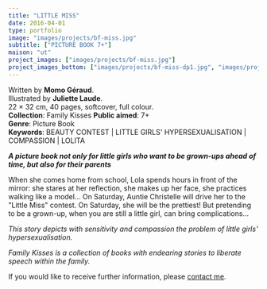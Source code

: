 ```yaml
---
title: "LITTLE MISS"
date: 2016-04-01
type: portfolio
image: "images/projects/bf-miss.jpg"
subtitle: ["PICTURE BOOK 7+"]
maison: "ut"
project_images: ["images/projects/bf-miss.jpg"]
project_images_bottom: ["images/projects/bf-miss-dp1.jpg", "images/projects/bf-miss-dp2.jpg"]
---
```


Written by **Momo Géraud**.   
Illustrated by **Juliette Laude**.   
22 × 32 cm, 40 pages, softcover, full colour.  
**Collection**: Family Kisses 
**Public aimed**: 7+   
**Genre**: Picture Book      
**Keywords**: BEAUTY CONTEST | LITTLE GIRLS' HYPERSEXUALISATION | COMPASSION | LOLITA          


***A picture book not only for little girls who want to be grown-ups ahead of time, but also for their parents***


When she comes home from school, Lola spends hours in front of the mirror:
she stares at her reflection, she makes up her face, she practices walking like a model...
On Saturday, Auntie Christelle will drive her to the "Little Miss" contest.
On Saturday, she will be the prettiest!
But pretending to be a grown-up, when you are still a little girl, can bring complications...

*This story depicts with sensitivity and compassion the problem of little girls' hypersexualisation.*




*Family Kisses is a collection of books with endearing stories to liberate speech within the family.*




If you would like to receive further information, please [contact me](mailto:melanie.guillaumin.edition@gmail.com).


